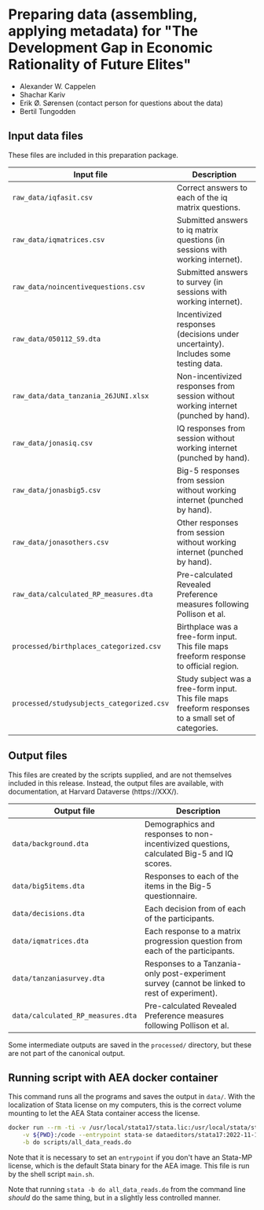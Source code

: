 # Preparing data (assembling, applying metadata) for "The Development Gap in Economic Rationality of Future Elites"

- Alexander W. Cappelen
- Shachar Kariv
- Erik Ø. Sørensen (contact person for questions about the data)
- Bertil Tungodden



## Input data files

These files are included in this preparation package.

| Input file | Description |
| --- | --- |
| `raw_data/iqfasit.csv` | Correct answers to each of the iq matrix questions. |
| `raw_data/iqmatrices.csv` | Submitted answers to iq matrix questions (in sessions with working internet). |
| `raw_data/noincentivequestions.csv` | Submitted answers to survey (in sessions with working internet). |
| `raw_data/050112_S9.dta` | Incentivized responses (decisions under uncertainty). Includes some testing data. |
| `raw_data/data_tanzania_26JUNI.xlsx` | Non-incentivized responses from session without working internet (punched by hand). |
| `raw_data/jonasiq.csv` | IQ responses from session without working internet (punched by hand). |
| `raw_data/jonasbig5.csv` | Big-5 responses from session without working internet (punched by hand). |
| `raw_data/jonasothers.csv` | Other responses from session without working internet (punched by hand). |
| `raw_data/calculated_RP_measures.dta`| Pre-calculated Revealed Preference measures following Pollison et al. |
| `processed/birthplaces_categorized.csv` | Birthplace was a free-form input. This file maps freeform response to official region. |
| `processed/studysubjects_categorized.csv` | Study subject was a free-form input. This file maps freeform responses to a small set of categories. |

## Output files

This files are created by the scripts supplied, and are not themselves included
in this release. Instead, the output files are available, with documentation,
at Harvard Dataverse (https://XXX/).


| Output file | Description
| --- | --- |
| `data/background.dta` | Demographics and responses to non-incentivized questions, calculated Big-5 and IQ scores. |
| `data/big5items.dta`  | Responses to each of the items in the Big-5 questionnaire. |
| `data/decisions.dta`  | Each decision from of each of the participants. |
| `data/iqmatrices.dta` | Each response to a matrix progression question from each of the participants. |
| `data/tanzaniasurvey.dta` | Responses to a Tanzania-only post-experiment survey (cannot be linked to rest of experiment). |
| `data/calculated_RP_measures.dta`| Pre-calculated Revealed Preference measures following Pollison et al.|

Some intermediate outputs are saved in the  `processed/` directory, but these
are not part of the canonical output.

## Running script with AEA docker container

This command runs all the programs and saves the output in `data/`.
With the localization of Stata license on my computers, this is the
correct volume mounting to let the AEA Stata container access the license.

```sh
docker run --rm -ti -v /usr/local/stata17/stata.lic:/usr/local/stata/stata.lic \
    -v ${PWD}:/code --entrypoint stata-se dataeditors/stata17:2022-11-15 \
    -b do scripts/all_data_reads.do
```

Note that it is necessary to set an `entrypoint` if you don't have an Stata-MP license,
which is the default Stata binary for the AEA image.
This file is run by the shell script `main.sh`.

Note that running `stata -b do all_data_reads.do` from the command line
*should* do the same thing, but in a slightly less controlled manner.
